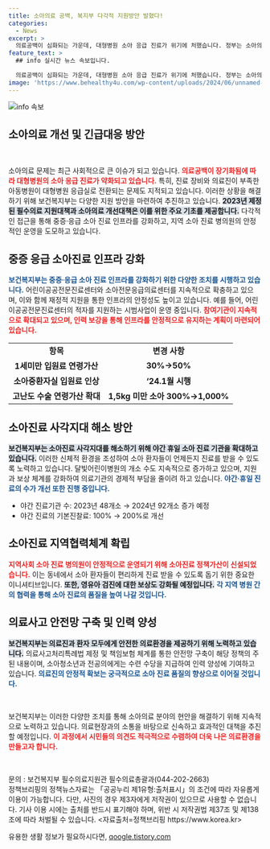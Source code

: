 ```yaml
---
title: 소아의료 공백, 복지부 다각적 지원방안 발혔다!
categories:
  - News
excerpt: >
  의료공백이 심화되는 가운데, 대형병원 소아 응급 진료가 위기에 처했습니다. 정부는 소아의료 강화를 위한 다각적 대책을 마련하고, 지역 진료 체계 개선에 나섰습니다. 소아 진료 인프라는 과연 어떻게 개선될까요? 클릭해 더 알아보세요!
feature_text: >
  ## info 실시간 뉴스 속보입니다.

  의료공백이 심화되는 가운데, 대형병원 소아 응급 진료가 위기에 처했습니다. 정부는 소아의료 강화를 위한 다각적 대책을 마련하고, 지역 진료 체계 개선에 나섰습니다. 소아 진료 인프라는 과연 어떻게 개선될까요? 클릭해 더 알아보세요!
image: 'https://www.behealthy4u.com/wp-content/uploads/2024/06/unnamed-file.png'
---
```


<p><img src="https://www.behealthy4u.com/wp-content/uploads/2024/06/unnamed-file.png" alt="info 속보" /></p>

<h2 data-ke-size="size26">소아의료 개선 및 긴급대응 방안</h2>

<p data-ke-size="size16">&nbsp;</p>

<p>소아의료 문제는 최근 사회적으로 큰 이슈가 되고 있습니다. <b><span style="color: #ee2323;">의료공백이 장기화됨에 따라 대형병원의 소아 응급 진료가 약화되고 있습니다.</span></b> 특히, 진료 장비와 의료진이 부족한 아동병원이 대형병원 응급실로 전환되는 문제도 지적되고 있습니다. 이러한 상황을 해결하기 위해 보건복지부는 다양한 지원 방안을 마련하여 추진하고 있습니다. <b><span style="background-color: #21538527;">2023년 제정된 필수의료 지원대책과 소아의료 개선대책은 이를 위한 주요 기초를 제공합니다.</span></b> 다각적인 접근을 통해 중증·응급 소아 진료 인프라를 강화하고, 지역 소아 진료 병의원의 안정적인 운영을 도모하고 있습니다.</p>

<h2 data-ke-size="size26">중증 응급 소아진료 인프라 강화</h2>

<p><b><span style="color: #1a5490;">보건복지부는 중증·응급 소아 진료 인프라를 강화하기 위한 다양한 조치를 시행하고 있습니다.</span></b> 어린이공공전문진료센터와 소아전문응급의료센터를 지속적으로 확충하고 있으며, 이와 함께 재정적 지원을 통한 인프라의 안정성도 높이고 있습니다. 예를 들어, 어린이공공전문진료센터의 적자를 지원하는 시범사업이 운영 중입니다. <b><span style="color: #ee2323;">참여기관이 지속적으로 확대되고 있으며, 인력 보강을 통해 인프라를 안정적으로 유지하는 계획이 마련되어 있습니다.</span></b></p>

<table>
    <tr>
        <td style="text-align: center; height: 17px;"><b>항목</b></td>
        <td style="text-align: center; height: 17px;"><b>변경 사항</b></td>
    </tr>
    <tr>
        <td style="text-align: center; height: 17px;"><b>1세미만 입원료 연령가산</b></td>
        <td style="text-align: center; height: 17px;"><b>30%→50%</b></td>
    </tr>
    <tr>
        <td style="text-align: center; height: 17px;"><b>소아중환자실 입원료 인상</b></td>
        <td style="text-align: center; height: 17px;"><b>‘24.1월 시행</b></td>
    </tr>
    <tr>
        <td style="text-align: center; height: 17px;"><b>고난도 수술 연령가산 확대</b></td>
        <td style="text-align: center; height: 17px;"><b>1,5kg 미만 소아 300%→1,000%</b></td>
    </tr>
</table>

<h2 data-ke-size="size26">소아진료 사각지대 해소 방안</h2>

<p><b><span style="background-color: #21538527;">보건복지부는 소아진료 사각지대를 해소하기 위해 야간 휴일 소아 진료 기관을 확대하고 있습니다.</span></b> 이러한 신체적 환경을 조성하여 소아 환자들이 언제든지 진료를 받을 수 있도록 노력하고 있습니다. 달빛어린이병원의 개소 수도 지속적으로 증가하고 있으며, 지원과 보상 체계를 강화하여 의료기관의 경제적 부담을 줄이려 하고 있습니다. <b><span style="color: #1a5490;">야간·휴일 진료의 수가 개선 또한 진행 중입니다.</span></b> </p>

<ul>
    <li>야간 진료기관 수: 2023년 48개소 → 2024년 92개소 증가 예정</li>
    <li>야간 진료의 기본진찰료: 100% → 200%로 개선</li>
</ul>

<h2 data-ke-size="size26">소아진료 지역협력체계 확립</h2>

<p><b><span style="color: #ee2323;">지역사회 소아 진료 병의원이 안정적으로 운영되기 위해 소아진료 정책가산이 신설되었습니다.</span></b> 이는 동네에서 소아 환자들이 편리하게 진료 받을 수 있도록 돕기 위한 중요한 이니셔티브입니다. <b><span style="background-color: #21538527;">또한, 영유아 검진에 대한 보상도 강화될 예정입니다.</span></b> <b><span style="color: #1a5490;">각 지역 병원 간의 협력을 통해 소아 진료의 품질을 높여 나갈 것입니다.</span></b></p>

<h2 data-ke-size="size26">의료사고 안전망 구축 및 인력 양성</h2>

<p><b><span style="background-color: #21538527;">보건복지부는 의료진과 환자 모두에게 안전한 의료환경을 제공하기 위해 노력하고 있습니다.</span></b> 의료사고처리특례법 제정 및 책임보험 체계를 통한 안전망 구축이 해당 정책의 주된 내용이며, 소아청소년과 전공의에게는 수련 수당을 지급하여 인력 양성에 기여하고 있습니다. <b><span style="color: #1a5490;">의료진의 안정적 확보는 궁극적으로 소아 진료 품질의 향상으로 이어질 것입니다.</span></b></p>

<p data-ke-size="size16">&nbsp;</p> 

<p>보건복지부는 이러한 다양한 조치를 통해 소아의료 분야의 현안을 해결하기 위해 지속적으로 노력하고 있습니다. 의료현장과의 소통을 바탕으로 신속하고 효과적인 대책을 추진할 예정입니다. <b><span style="color: #ee2323;">이 과정에서 시민들의 의견도 적극적으로 수렴하여 더욱 나은 의료환경을 만들고자 합니다.</span></b> </p>

<p data-ke-size="size16">&nbsp;</p> 

<p>문의 : 보건복지부 필수의료지원관 필수의료총괄과(044-202-2663)<br />
정책브리핑의 정책뉴스자료는 「공공누리 제1유형:출처표시」의 조건에 따라 자유롭게 이용이 가능합니다. 다만, 사진의 경우 제3자에게 저작권이 있으므로 사용할 수 없습니다. 기사 이용 시에는 출처를 반드시 표기해야 하며, 위반 시 저작권법 제37조 및 제138조에 따라 처벌될 수 있습니다. &lt;자료출처=정책브리핑 https://www.korea.kr></p>
유용한 생활 정보가 필요하시다면, <a href="https://qoogle.tistory.com" rel="dofollow">qoogle.tistory.com</a>


